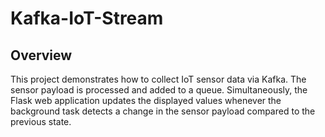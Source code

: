 ﻿# Kafka-IoT-Stream

## Overview
This project demonstrates how to collect IoT sensor data via Kafka. The sensor payload is processed and added to a queue. Simultaneously, the Flask web application updates the displayed values whenever the background task detects a change in the sensor payload compared to the previous state.
